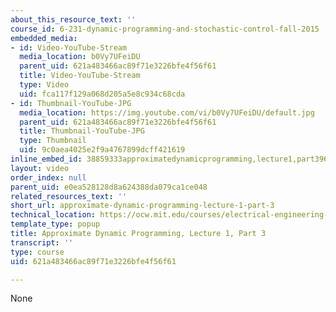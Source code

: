 ```yaml
---
about_this_resource_text: ''
course_id: 6-231-dynamic-programming-and-stochastic-control-fall-2015
embedded_media:
- id: Video-YouTube-Stream
  media_location: b0Vy7UFeiDU
  parent_uid: 621a483466ac89f71e3226bfe4f56f61
  title: Video-YouTube-Stream
  type: Video
  uid: fca117f129a068d205a5e8c934c68cda
- id: Thumbnail-YouTube-JPG
  media_location: https://img.youtube.com/vi/b0Vy7UFeiDU/default.jpg
  parent_uid: 621a483466ac89f71e3226bfe4f56f61
  title: Thumbnail-YouTube-JPG
  type: Thumbnail
  uid: 9c0aea4025e2f9a4767899dcff421619
inline_embed_id: 38859333approximatedynamicprogramming,lecture1,part39602454
layout: video
order_index: null
parent_uid: e0ea528128d8a624388da079ca1ce048
related_resources_text: ''
short_url: approximate-dynamic-programming-lecture-1-part-3
technical_location: https://ocw.mit.edu/courses/electrical-engineering-and-computer-science/6-231-dynamic-programming-and-stochastic-control-fall-2015/related-video-lectures/approximate-dynamic-programming-lecture-1-part-3
template_type: popup
title: Approximate Dynamic Programming, Lecture 1, Part 3
transcript: ''
type: course
uid: 621a483466ac89f71e3226bfe4f56f61

---
```

None